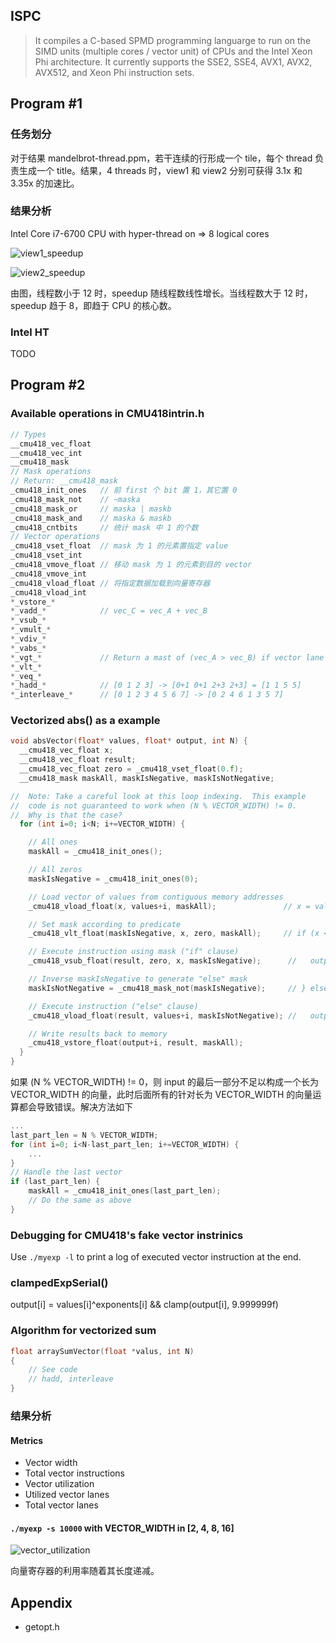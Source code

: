 ## ISPC
> It compiles a C-based SPMD programming languarge to run on the SIMD units (multiple cores / vector unit) of CPUs and the Intel Xeon Phi architecture. It currently supports the SSE2, SSE4, AVX1, AVX2, AVX512, and Xeon Phi instruction sets.

## Program #1

### 任务划分

对于结果 mandelbrot-thread.ppm，若干连续的行形成一个 tile，每个 thread 负责生成一个 title。结果，4 threads 时，view1 和 view2 分别可获得 3.1x 和 3.35x 的加速比。

### 结果分析

Intel Core i7-6700 CPU with hyper-thread on => 8 logical cores

![view1_speedup](/home/rh/Workspace/cmu15418/assignment1/prog1_mandelbrot_threads/view1_speedup.png)

![view2_speedup](/home/rh/Workspace/cmu15418/assignment1/prog1_mandelbrot_threads/view2_speedup.png)

由图，线程数小于 12 时，speedup 随线程数线性增长。当线程数大于 12 时，speedup 趋于 8，即趋于 CPU 的核心数。

### Intel HT

TODO

## Program #2

### Available operations in CMU418intrin.h

```c++
// Types
__cmu418_vec_float
__cmu418_vec_int
__cmu418_mask
// Mask operations
// Return: __cmu418_mask
_cmu418_init_ones	// 前 first 个 bit 置 1，其它置 0
_cmu418_mask_not	// ~maska
_cmu418_mask_or		// maska | maskb
_cmu418_mask_and	// maska & maskb
_cmu418_cntbits		// 统计 mask 中 1 的个数
// Vector operations
_cmu418_vset_float	// mask 为 1 的元素置指定 value
_cmu418_vset_int
_cmu418_vmove_float	// 移动 mask 为 1 的元素到目的 vector
_cmu418_vmove_int
_cmu418_vload_float	// 将指定数据加载到向量寄存器
_cmu418_vload_int
*_vstore_*
*_vadd_*			// vec_C = vec_A + vec_B
*_vsub_*
*_vmult_*
*_vdiv_*
*_vabs_*
*_vgt_*				// Return a mast of (vec_A > vec_B) if vector lane active
*_vlt_*
*_veq_*
*_hadd_*			// [0 1 2 3] -> [0+1 0+1 2+3 2+3] = [1 1 5 5]
*_interleave_*		// [0 1 2 3 4 5 6 7] -> [0 2 4 6 1 3 5 7]
```

### Vectorized abs() as a example

```c++
void absVector(float* values, float* output, int N) {
  __cmu418_vec_float x;
  __cmu418_vec_float result;
  __cmu418_vec_float zero = _cmu418_vset_float(0.f);
  __cmu418_mask maskAll, maskIsNegative, maskIsNotNegative;

//  Note: Take a careful look at this loop indexing.  This example
//  code is not guaranteed to work when (N % VECTOR_WIDTH) != 0.
//  Why is that the case?
  for (int i=0; i<N; i+=VECTOR_WIDTH) {

    // All ones
    maskAll = _cmu418_init_ones();

    // All zeros
    maskIsNegative = _cmu418_init_ones(0);

    // Load vector of values from contiguous memory addresses
    _cmu418_vload_float(x, values+i, maskAll);               // x = values[i];

    // Set mask according to predicate
    _cmu418_vlt_float(maskIsNegative, x, zero, maskAll);     // if (x < 0) {

    // Execute instruction using mask ("if" clause)
    _cmu418_vsub_float(result, zero, x, maskIsNegative);      //   output[i] = -x;

    // Inverse maskIsNegative to generate "else" mask
    maskIsNotNegative = _cmu418_mask_not(maskIsNegative);     // } else {

    // Execute instruction ("else" clause)
    _cmu418_vload_float(result, values+i, maskIsNotNegative); //   output[i] = x; }

    // Write results back to memory
    _cmu418_vstore_float(output+i, result, maskAll);
  }
}
```

如果 (N % VECTOR_WIDTH) != 0，则 input 的最后一部分不足以构成一个长为 VECTOR_WIDTH 的向量，此时后面所有的针对长为 VECTOR_WIDTH 的向量运算都会导致错误。解决方法如下

```c++
...
last_part_len = N % VECTOR_WIDTH;
for (int i=0; i<N-last_part_len; i+=VECTOR_WIDTH) {
	...
}
// Handle the last vector
if (last_part_len) {
    maskAll = _cmu418_init_ones(last_part_len);
  	// Do the same as above
}
```



### Debugging for CMU418's fake vector instrinics

Use `./myexp -l` to print a log of executed vector instruction at the end.

### clampedExpSerial()

output[i] = values[i]^exponents[i] && clamp(output[i], 9.999999f)

### Algorithm for vectorized sum

```c++
float arraySumVector(float *valus, int N)
{
    // See code
  	// hadd, interleave
}
```

### 结果分析

#### Metrics

- Vector width
- Total vector instructions
- Vector utilization
- Utilized vector lanes
- Total vector lanes

#### `./myexp -s 10000` with VECTOR_WIDTH in [2, 4, 8, 16]

![vector_utilization](/home/rh/Workspace/cmu15418/assignment1/prog2_vecintrin/vector_utilization.png)

向量寄存器的利用率随着其长度递减。

## Appendix

- getopt.h